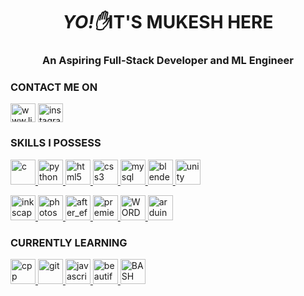 <h1 align="center"><EM>YO!✋</EM>IT'S MUKESH HERE</h1>
<h3 align="center">An Aspiring Full-Stack Developer and ML Engineer</h3>
<h3 align="left">CONTACT ME ON </h3>
<p align="left">

<a href="www.linkedin.com/in/mukesh-kannan-mk" target="blank"><img align="center" src="https://cdn-icons-png.flaticon.com/512/174/174857.png" alt="www.linkedin.com/in/mukesh-kannan-mk" height="30" width="40" /></a>
<a href="https://instagram.com/mukesh_kannanmk/" target="blank"><img align="center" src="https://upload.wikimedia.org/wikipedia/commons/thumb/9/95/Instagram_logo_2022.svg/1200px-Instagram_logo_2022.svg.png" alt="instagram.com/mukesh_kannanmk/" height="30" width="40" /></a>
</p>

<h3 align="left">SKILLS I POSSESS</h3>
<p align="left">
      <a href="https://www.cprogramming.com/" target="_blank" rel="noreferrer"> <img src="https://upload.wikimedia.org/wikipedia/commons/1/18/C_Programming_Language.svg" alt="c" width="40" height="40"/> </a> 
    <a href="https://www.python.org" target="_blank" rel="noreferrer"> <img src="https://cdn4.iconfinder.com/data/icons/logos-and-brands/512/267_Python_logo-1024.png" alt="python" width="40" height="40"/> </a> 
    <a href="https://www.w3.org/html/" target="_blank" rel="noreferrer"> <img src="https://cdn1.iconfinder.com/data/icons/logotypes/32/badge-html-5-1024.png" alt="html5" width="40" height="40"/> </a> 
    <a href="https://www.w3schools.com/css/" target="_blank" rel="noreferrer"> <img src="https://cdn1.iconfinder.com/data/icons/logotypes/32/badge-css-3-1024.png" alt="css3" width="40" height="40"/> </a> 
  <a href="https://www.mysql.com/" target="_blank" rel="noreferrer"> <img src="https://cdn4.iconfinder.com/data/icons/logos-3/181/MySQL-1024.png" alt="mysql" width="40" height="40"/> </a> 
    <a href="https://www.blender.org/" target="_blank" rel="noreferrer"> <img src="https://download.blender.org/branding/community/blender_community_badge_white.svg" alt="blender" width="40" height="40"/> </a>  
  <a href="https://unity.com/" target="_blank" rel="noreferrer"> <img src="https://www.vectorlogo.zone/logos/unity3d/unity3d-icon.svg" alt="unity" width="40" height="40"/> </a> </p>
    <p><a href="https://inkscape.org/" target="_blank" rel="noreferrer"> <img src="https://media.inkscape.org/media/resources/file/inkscape.svg" alt="inkscape" width="40" height="40"/> </a> 
  <a href="https://www.adobe.com/in/products/photoshop.html" target="_blank" rel="noreferrer"> <img src="https://cdn.worldvectorlogo.com/logos/adobe-photoshop-2.svg" alt="photoshop" width="40" height="40"/> </a>
  <a href="https://www.adobe.com/in/products/aftereffects.html" target="_blank" rel="noreferrer"> <img src="https://cdn.worldvectorlogo.com/logos/after-effects-cc.svg" alt="after_effects" width="40" height="40"/> </a>
  <a href="https://www.adobe.com/products/premiere.html" target="_blank" rel="noreferrer"> <img src="https://cdn.worldvectorlogo.com/logos/premiere-cc.svg" alt="premiere_pro" width="40" height="40"/> </a>
  <a href="https://wordpress.com" target="_blank" rel="noreferrer"> <img src="https://cdn.worldvectorlogo.com/logos/wordpress-blue.svg" alt="WORDPRESS" width="40" height="40"/> </a>
    <a href="https://www.arduino.cc/" target="_blank" rel="noreferrer"> <img src="https://cdn.worldvectorlogo.com/logos/arduino-1.svg" alt="arduino" width="40" height="40"/> </a> </p>



<h3 align="left">CURRENTLY LEARNING</h3>
<p align="left">
  <a href="https://www.cprogramming.com/" target="_blank" rel="noreferrer"> <img src="https://cdn4.iconfinder.com/data/icons/logos-brands-in-colors/404/c_logo-1024.png" alt="cpp" width="40" height="40"/> </a> 
  <a href="https://git-scm.com/" target="_blank" rel="noreferrer"> <img src="https://www.vectorlogo.zone/logos/git-scm/git-scm-icon.svg" alt="git" width="40" height="40"/> </a> 
  <a href="https://developer.mozilla.org/en-US/docs/Web/JavaScript" target="_blank" rel="noreferrer"> <img src="https://cdn1.iconfinder.com/data/icons/development-2-yellow/60/30_-Javascript-_development_coding_programming_code-1024.png" alt="javascript" width="40" height="40"/> </a>
  <a href="https://beautiful-soup-4.readthedocs.io/en/latest/" target="_blank" rel="noreferrer"> <img src="https://seeklogo.com/images/P/pypi-logo-5B953CE804-seeklogo.com.png" alt="beautifulSoup4" width="40" height="40"/> </a> 
  <a href="https://www.gnu.org/software/bash/" target="_blank" rel="noreferrer"> <img src="https://thelogofinder.com/wp-content/uploads/edd/2021/10/bash-icon.svg" alt="BASH" width="40" height="40"/> </a> 
</p>
